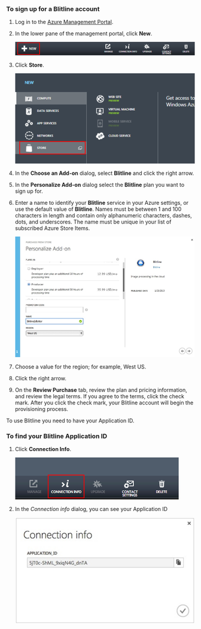 
### To sign up for a Blitline account
1. Log in to the [Azure Management Portal](https://manage.windowsazure.com/).
2. In the lower pane of the management portal, click **New**.
   
    ![command-bar-new][command-bar-new]
3. Click **Store**.
   
    ![blitline-store][blitline-store]
4. In the **Choose an Add-on** dialog, select **Blitline** and click the right arrow.
5. In the **Personalize Add-on** dialog select the **Blitline** plan you want to sign up for.
6. Enter a name to identify your **Blitline** service in your Azure settings, or use the default value of **Blitline**. Names must be between 1 and 100 characters in length and contain only alphanumeric characters, dashes, dots, and underscores. The name must be unique in your list of subscribed Azure Store Items.
   
    ![store-screen-1][store-screen-1]
7. Choose a value for the region; for example, West US. 
8. Click the right arrow.
9. On the **Review Purchase** tab, review the plan and pricing information, and review the legal terms. If you agree to the terms, click the check mark. After you click the check mark, your Blitline account will begin the provisioning process. 

To use Blitline you need to have your Application ID.

### To find your Blitline Application ID
1. Click **Connection Info**.
   
    ![blitline-connection-info-button][blitline-connection-info-button]
2. In the *Connection info* dialog, you can see your Application ID
   
    ![blitline-connection-info][blitline-connection-info]

<!--images-->

[command-bar-new]: ./media/blitline-signup/blitline_bar_new.png
[blitline-store]: ./media/blitline-signup/blitline_offerings_store.png
[store-screen-1]: ./media/blitline-signup/blitline_purchase.jpg
[blitline-connection-info-button]: ./media/blitline-signup/blitline_connection_info_button.png
[blitline-connection-info]: ./media/blitline-signup/blitline_connection_info_screen.jpeg

